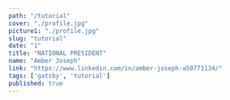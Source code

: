```yaml
---
path: "/tutorial"
cover: "./profile.jpg"
picture1: "./profile.jpg"
slug: "tutorial"
date: "1"
title: "NATIONAL PRESIDENT"
name: "Amber Joseph"
link: "https://www.linkedin.com/in/amber-joseph-a50771134/"
tags: ['gatsby', 'tutorial']
published: true
---
```


